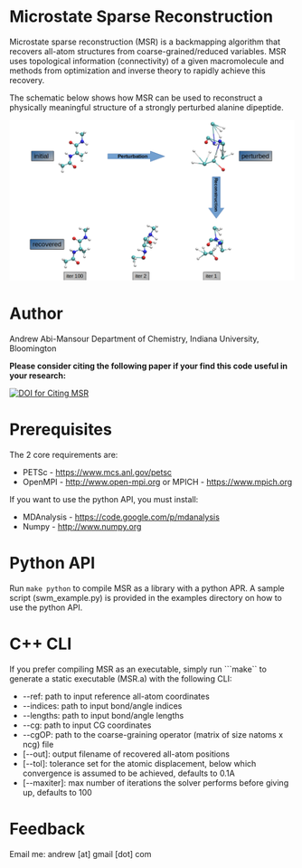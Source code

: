 Microstate Sparse Reconstruction
================================
Microstate sparse reconstruction (MSR) is a backmapping algorithm that recovers all-atom structures from coarse-grained/reduced variables. MSR uses topological information (connectivity) of a given macromolecule and methods from optimization and inverse theory to rapidly achieve this recovery.

The schematic below shows how MSR can be used to reconstruct a physically meaningful structure of a strongly perturbed alanine dipeptide. 
<p style="text-align:center;"><img src="data/imgs/recovery.png"></p>

Author
======
Andrew Abi-Mansour
Department of Chemistry, Indiana University, Bloomington

**Please consider citing the following paper if your find this code useful in your research:**

[![DOI for Citing MSR](https://img.shields.io/badge/DOI-10.1021%2Facs.jctc.5b00056-blue.svg)](https://doi.org/10.1021/acs.jctc.6b00348)

Prerequisites
=============
The 2 core requirements are: 
* PETSc - https://www.mcs.anl.gov/petsc
* OpenMPI - http://www.open-mpi.org or MPICH  - https://www.mpich.org

If you want to use the python API, you must install:
* MDAnalysis - https://code.google.com/p/mdanalysis
* Numpy - http://www.numpy.org

Python API
==========
Run ```make python``` to compile MSR as a library with a python APR. 
A sample script (swm_example.py) is provided in the examples directory on how to use the python API.


C++ CLI
========

If you prefer compiling MSR as an executable, simply run ```make`` to generate a static executable (MSR.a) with the following CLI:

* --ref: path to input reference all-atom coordinates
* --indices: path to input bond/angle indices
* --lengths: path to input bond/angle lengths
* --cg: path to input CG coordinates
* --cgOP: path to the coarse-graining operator (matrix of size natoms x ncg) file
* [--out]: output filename of recovered all-atom positions
* [--tol]: tolerance set for the atomic displacement, below which convergence is assumed to be achieved, defaults to 0.1A
* [--maxiter]: max number of iterations the solver performs before giving up, defaults to 100

Feedback
========
Email me: andrew [at] gmail [dot] com
